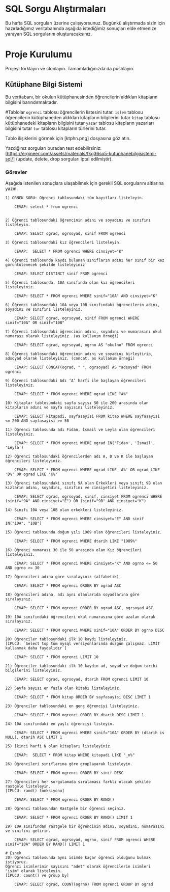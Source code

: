 # SQL Sorgu Alıştırmaları

Bu hafta SQL sorguları üzerine çalışıyorsunuz. Bugünkü alıştırmada sizin için hazırladığımız veritabanında aşağıda istediğimiz sonuçları elde etmenize yarayan SQL sorgularını oluşturacaksınız.

# Proje Kurulumu
Projeyi forklayın ve clonlayın. Tamamladığınızda da pushlayın.

## Kütüphane Bilgi Sistemi

Bu veritabanı, bir okulun kütüphanesinden öğrencilerin aldıkları kitapların bilgisini barındırmaktadır.

#Tablolar 
`ogrenci` tablosu öğrencilerin listesini tutar.
`islem` tablosu öğrencilerin kütüphaneden aldıkları kitapların bilgilerini tutar
`kitap` tablosu kütüphanedeki kitapların bilgisini tutar
`yazar` tablosu kitapların yazarları bilgisini tutar
`tur` tablosu kitapların türlerini tutar.

Tablo ilişiklerini görmek için [ktphn.png] dosyasına göz atın.

Yazdığınız sorguları buradan test edebilirsiniz: [https://ergineer.com/assets/materials/fkg36so5-kutuphanebilgisistemi-sql/] (update, delete, drop sorguları iptal edilmiştir).

### Görevler

Aşağıda istenilen sonuçlara ulaşabilmek için gerekli SQL sorgularını altlarına yazın. 


	1) ÖRNEK SORU: Öğrenci tablosundaki tüm kayıtları listeleyin.
	
		CEVAP: select * from ogrenci

	
	2) Öğrenci tablosundaki öğrencinin adını ve soyadını ve sınıfını listeleyin.
	
        CEVAP: SELECT ograd, ogrsoyad, sinif FROM ogrenci
	
	3) Öğrenci tablosundaki kız öğrencileri listeleyin. 

        CEVAP: 	SELECT * FROM ogrenci WHERE cinsiyet="K"
	
	4) Öğrenci tablosunda kaydı bulunan sınıfların adını her sınıf bir kez görüntülenecek şekilde listeleyiniz
	
        CEVAP: SELECT DISTINCT sinif FROM ogrenci
	
	5) Öğrenci tablosunda, 10A sınıfında olan kız öğrencileri listeleyiniz.
	
        CEVAP: SELECT * FROM ogrenci WHERE sinif="10A" AND cinsiyet="K"

	6) Öğrenci tablosundaki 10A veya 10B sınıfındaki öğrencilerin adını, soyadını ve sınıfını listeleyiniz.
	
        CEVAP: SELECT ograd, ogrsoyad, sinif FROM ogrenci WHERE sinif="10A" OR sinif="10B"
	
	7) Öğrenci tablosundaki öğrencinin adını, soyadını ve numarasını okul numarası olarak listeleyiniz. (as kullanım örneği)
	
        CEVAP: SELECT ograd, ogrsoyad, ogrno AS "okulno" FROM ogrenci
	
	8) Öğrenci tablosundaki öğrencinin adını ve soyadını birleştirip, adsoyad olarak listeleyiniz. (concat, as kullanım örneği)
	
        CEVAP: SELECT CONCAT(ograd, " ", ogrsoyad) AS "adsoyad" FROM ogrenci
	
	9) Öğrenci tablosundaki Adı ‘A’ harfi ile başlayan öğrencileri listeleyiniz.
	
        CEVAP: SELECT * FROM ogrenci WHERE ograd LIKE "A%"
	
	10) Kitaplar tablosundaki sayfa sayısı 50 ile 200 arasında olan kitapların adını ve sayfa sayısını listeleyiniz.

        CEVAP: SELECT kitapadi, sayfasayisi FROM kitap WHERE sayfasayisi <= 200 AND sayfasayisi >= 50

	11) Öğrenci tablosunda adı Fidan, İsmail ve Leyla olan öğrencileri listeleyiniz.
	
        CEVAP: SELECT * FROM ogrenci WHERE ograd IN('Fidan', 'İsmail', 'Leyla')
	
	12) Öğrenci tablosundaki öğrencilerden adı A, D ve K ile başlayan öğrencileri listeleyiniz.
	
        CEVAP: SELECT * FROM ogrenci WHERE ograd LIKE 'A%' OR ograd LIKE 'D%' OR ograd LIKE 'K%'
	
	13) Öğrenci tablosundaki sınıfı 9A olan Erkekleri veya sınıfı 9B olan kızların adını, soyadını, sınıfını ve cinsiyetini listeleyiniz.
	
        CEVAP: SELECT ograd, ogrsoyad, sinif, cinsiyet FROM ogrenci WHERE (sinif="9A" AND cinsiyet="E") OR (sinif="9B" AND cinsiyet="K")
	
	14) Sınıfı 10A veya 10B olan erkekleri listeleyiniz.
	
        CEVAP: SELECT * FROM ogrenci WHERE cinsiyet="E" AND sinif IN("10A", "10B")
	
	15) Öğrenci tablosunda doğum yılı 1989 olan öğrencileri listeleyiniz.
	
        CEVAP: SELECT * FROM ogrenci WHERE dtarih LIKE "1989%"
	
	16) Öğrenci numarası 30 ile 50 arasında olan Kız öğrencileri listeleyiniz.

        CEVAP: SELECT * FROM ogrenci WHERE cinsiyet="K" AND ogrno <= 50 AND ogrno >= 30
	
	17) Öğrencileri adına göre sıralayınız (alfabetik).

        CEVAP: SELECT * FROM ogrenci ORDER BY ograd ASC	
	
	18) Öğrencileri adına, adı aynı olanlarıda soyadlarına göre sıralayınız.
	
        CEVAP: SELECT * FROM ogrenci ORDER BY ograd ASC, ogrsoyad ASC
	
	19) 10A sınıfındaki öğrencileri okul numarasına göre azalan olarak sıralayınız.
	
        CEVAP: SELECT * FROM ogrenci WHERE sinif="10A" ORDER BY ogrno DESC
	
	20) Öğrenciler tablosundaki ilk 10 kaydı listeleyiniz.
	[İPUCU: `Select top tüm mysql versiyonlarında düzgün çalışmaz. LİMİT kullanmak daha faydalıdır`]

        CEVAP: SELECT * FROM ogrenci LIMIT 10
	
	21) Öğrenciler tablosundaki ilk 10 kaydın ad, soyad ve doğum tarihi bilgilerini listeleyiniz.
	
        CEVAP: SELECT ograd, ogrsoyad, dtarih FROM ogrenci LIMIT 10
	
	22) Sayfa sayısı en fazla olan kitabı listeleyiniz.
	
        CEVAP: SELECT * FROM kitap ORDER BY sayfasayisi DESC LIMIT 1
	
	23) Öğrenciler tablosundaki en genç öğrenciyi listeleyiniz.
	
        CEVAP: SELECT * FROM ogrenci ORDER BY dtarih DESC LIMIT 1
	
	24) 10A sınıfındaki en yaşlı öğrenciyi listeyin.
	
        CEVAP: SELECT * FROM ogrenci WHERE sinif="10A" ORDER BY (dtarih is NULL), dtarih ASC LIMIT 1
	
	25) İkinci harfi N olan kitapları listeleyiniz.

        CEVAP:  SELECT * FROM kitap WHERE kitapadi LIKE "_n%"	
	
	26) Öğrencileri sınıflarına göre gruplayarak listeleyin.

        CEVAP: SELECT * FROM ogrenci ORDER BY sinif DESC
	
	27) Öğrencileri her sorgulamada sıralaması farklı olacak şekilde rastgele listeleyin. 
	[İPUCU: rand() fonksiyonu]

        CEVAP: SELECT * FROM ogrenci ORDER BY RAND()	
	
	28) Öğrenci tablosundan Rastgele bir öğrenci seçiniz.
	
        CEVAP: SELECT * FROM ogrenci ORDER BY RAND() LIMIT 1
	
	29) 10A sınıfından rastgele bir öğrencinin adını, soyadını, numarasını ve sınıfını getirin.
	
        CEVAP: SELECT ograd, ogrsoyad, ogrno, sinif FROM ogrenci WHERE sinif="10A" ORDER BY RAND() LIMIT 1
	
	# Esnek
	30) Öğrenci tablosunda aynı isimde kaçar öğrenci olduğunu bulmak istiyoruz. 
	Öğrenci isimlerinin sayısını "adet" olarak öğrencilerin isimleri "isim" olarak listeleyin. 
	[İPUCU: count() ve group by]

        CEVAP: SELECT ograd, COUNT(ogrno) FROM ogrenci GROUP BY ograd
